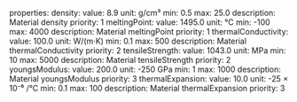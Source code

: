 properties:
  density:
    value: 8.9
    unit: g/cm³
    min: 0.5
    max: 25.0
    description: Material density
    priority: 1
  meltingPoint:
    value: 1495.0
    unit: °C
    min: -100
    max: 4000
    description: Material meltingPoint
    priority: 1
  thermalConductivity:
    value: 100.0
    unit: W/(m·K)
    min: 0.1
    max: 500
    description: Material thermalConductivity
    priority: 2
  tensileStrength:
    value: 1043.0
    unit: MPa
    min: 10
    max: 5000
    description: Material tensileStrength
    priority: 2
  youngsModulus:
    value: 200.0
    unit: -250 GPa
    min: 1
    max: 1000
    description: Material youngsModulus
    priority: 3
  thermalExpansion:
    value: 10.0
    unit: -25 × 10⁻⁶ /°C
    min: 0.1
    max: 100
    description: Material thermalExpansion
    priority: 3
